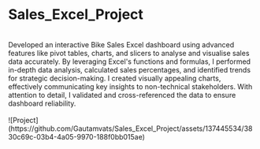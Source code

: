 # Sales_Excel_Project
<BR>
Developed an interactive Bike Sales Excel dashboard using advanced features like pivot tables, charts, and slicers to analyse and visualise sales data accurately. By leveraging Excel's functions and formulas, I performed in-depth data analysis, calculated sales percentages, and identified trends for strategic decision-making. I created visually appealing charts, effectively communicating key insights to non-technical stakeholders. With attention to detail, I validated and cross-referenced the data to ensure dashboard reliability. 
<BR>
<BR>
![Project](https://github.com/Gautamvats/Sales_Excel_Project/assets/137445534/3830c69c-03b4-4a05-9970-188f0bb015ae)
